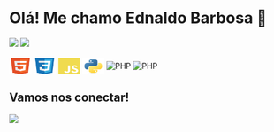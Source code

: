 # Olá! Me chamo Ednaldo Barbosa 👋
<!--
<h2>Veja meus projetos!</h2>
<a href="site"><img src="icone criado"></a>
-->
<div>
<img height="140em" src="https://github-readme-stats.vercel.app/api?username=Barbosa-Ed&show_icons=true&theme=tokyonight&locale=pt-br&rank_icon=github"/>
<img height="140em" src="https://github-readme-stats.vercel.app/api/top-langs/?username=Barbosa-Ed&hide_progress=false&theme=tokyonight&layout=compact&locale=pt-br"/>
</div>
<div style="display: inline_block"><br>
  <img align="center" alt="HTML" height="30" width="40" src="https://raw.githubusercontent.com/devicons/devicon/master/icons/html5/html5-original.svg">
  <img align="center" alt="CSS" height="30" width="40" src="https://raw.githubusercontent.com/devicons/devicon/master/icons/css3/css3-original.svg">
  <img align="center" alt="Js" height="30" width="40" src="https://raw.githubusercontent.com/devicons/devicon/master/icons/javascript/javascript-plain.svg">
  <img align="center" alt="Python" height="30" width="40" src="https://raw.githubusercontent.com/devicons/devicon/master/icons/python/python-original.svg">
  <img align="center" alt="PHP" height="30" width="40" src="https://cdn.jsdelivr.net/gh/devicons/devicon@latest/icons/php/php-original.svg">
  <img align="center" alt="PHP" height="30" width="40" src="https://cdn.jsdelivr.net/gh/devicons/devicon@latest/icons/java/java-original.svg">
</div>
<div>
  <h2>Vamos nos conectar!</h2>
  <a href="https://www.linkedin.com/in/ednaldob7/"><img src="https://img.shields.io/badge/LinkedIn-0077B5?style=for-the-badge&logo=linkedin&logoColor=white"></a>
</div>
